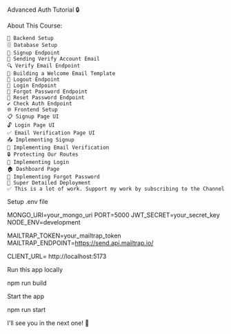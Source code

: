 Advanced Auth Tutorial 🔒


About This Course:

    🔧 Backend Setup
    🗄️ Database Setup
    🔐 Signup Endpoint
    📧 Sending Verify Account Email
    🔍 Verify Email Endpoint
    📄 Building a Welcome Email Template
    🚪 Logout Endpoint
    🔑 Login Endpoint
    🔄 Forgot Password Endpoint
    🔁 Reset Password Endpoint
    ✔️ Check Auth Endpoint
    🌐 Frontend Setup
    📋 Signup Page UI
    🔓 Login Page UI
    ✅ Email Verification Page UI
    📤 Implementing Signup
    📧 Implementing Email Verification
    🔒 Protecting Our Routes
    🔑 Implementing Login
    🏠 Dashboard Page
    🔄 Implementing Forgot Password
    🚀 Super Detailed Deployment
    ✅ This is a lot of work. Support my work by subscribing to the Channel

Setup .env file

MONGO_URI=your_mongo_uri
PORT=5000
JWT_SECRET=your_secret_key
NODE_ENV=development

MAILTRAP_TOKEN=your_mailtrap_token
MAILTRAP_ENDPOINT=https://send.api.mailtrap.io/

CLIENT_URL= http://localhost:5173

Run this app locally

npm run build

Start the app

npm run start

I'll see you in the next one! 🚀
